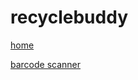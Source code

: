 # recyclebuddy
[home](https://rajdashora.github.io/recyclebuddy/)

[barcode scanner](https://rajdashora.github.io/recyclebuddy/barcodescanner.html)
